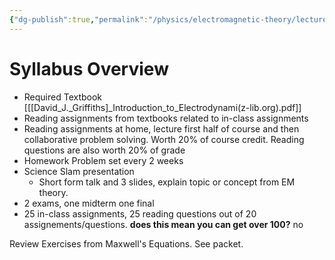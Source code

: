 ```yaml
---
{"dg-publish":true,"permalink":"/physics/electromagnetic-theory/lecture-notes/2024-01-08-syllabus/"}
---
```


# Syllabus Overview

- Required Textbook 
	[[[David_J._Griffiths]_Introduction_to_Electrodynami(z-lib.org).pdf]]
- Reading assignments from textbooks related to in-class assignments
- Reading assignments at home, lecture first half of course and then collaborative problem solving. Worth 20% of course credit. Reading questions are also worth 20% of grade
- Homework Problem set every 2 weeks
- Science Slam presentation
	- Short form talk and 3 slides, explain topic or concept from EM theory.
- 2 exams, one midterm one final
- 25 in-class assignments, 25 reading questions out of 20 assignements/questions. **does this mean you can get over 100?** no


Review Exercises from Maxwell's Equations. See packet. 




